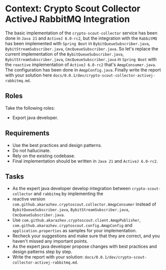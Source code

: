 # Context: Crypto Scout Collector ActiveJ RabbitMQ Integration

The basic implementation of the `crypto-scout-collector` service has been done in `Java 21` and `ActiveJ 6.0-rc2`,
but the integration with the `RabbitMQ` has been implemented with `Spring Boot` in `BybitQueueSubscriber.java`, 
`BybitStreamSubscriber.java`, `CmcQueueSubscriber.java`.
So let's replace the current implementation of the `BybitQueueSubscriber.java`, `BybitStreamSubscriber.java`, 
`CmcQueueSubscriber.java` in `Spring Boot` with the `reactive` implementation of `ActiveJ 6.0-rc2` that's 
`AmqpConsumer.java`. The configuration has been done in `AmqpConfig.java`. Finally write the report with your solution here
`docs/0.0.1/dev/crypto-scout-collector-activej-rabbitmq.md`.

## Roles

Take the following roles:

- Export java developer.

## Requirements

- Use the best practices and design patterns.
- Do not hallucinate.
- Rely on the existing codebase.
- Final implementation should be written in `Java 21` and `ActiveJ 6.0-rc2`.

## Tasks

- As the expert java developer develop integration between `crypto-scout-collector` and `rabbitmq` by implementing the
- reactive version `com.github.akarazhev.cryptoscout.collector.AmqpConsumer` instead of `BybitQueueSubscriber.java`, 
  `BybitStreamSubscriber.java`, `CmcQueueSubscriber.java`.
- Use `com.github.akarazhev.cryptoscout.client.AmqpPublisher`, `com.github.akarazhev.cryptoscout.config.AmqpConfig` and
  `application.properties` as samples for your implementation.
- Recheck your suggestions and make sure that they are correct, and you haven't missed any important points.
- As the expert java developer propose changes with best practices and design patterns step by step.
- Write the report with your solution: `docs/0.0.1/dev/crypto-scout-collector-activej-rabbitmq.md`.